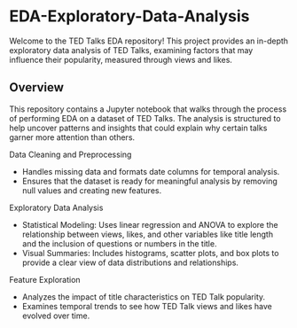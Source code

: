 # EDA-Exploratory-Data-Analysis
Welcome to the TED Talks EDA repository! This project provides an in-depth exploratory data analysis of TED Talks, examining factors that may influence their popularity, measured through views and likes.

## Overview

This repository contains a Jupyter notebook that walks through the process of performing EDA on a dataset of TED Talks. The analysis is structured to help uncover patterns and insights that could explain why certain talks garner more attention than others.

Data Cleaning and Preprocessing
- Handles missing data and formats date columns for temporal analysis.
- Ensures that the dataset is ready for meaningful analysis by removing null values and creating new features.

Exploratory Data Analysis
- Statistical Modeling: Uses linear regression and ANOVA to explore the relationship between views, likes, and other variables like title length and the inclusion of questions or numbers in the title.
- Visual Summaries: Includes histograms, scatter plots, and box plots to provide a clear view of data distributions and relationships.

Feature Exploration
- Analyzes the impact of title characteristics on TED Talk popularity.
- Examines temporal trends to see how TED Talk views and likes have evolved over time.
